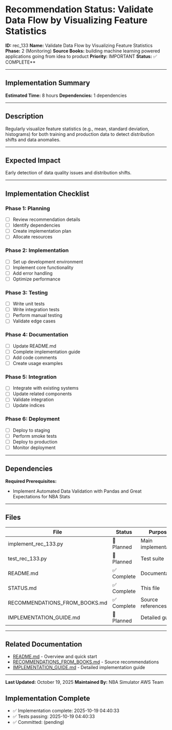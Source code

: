 # Recommendation Status: Validate Data Flow by Visualizing Feature Statistics

**ID:** rec_133
**Name:** Validate Data Flow by Visualizing Feature Statistics
**Phase:** 2 (Monitoring)
**Source Books:** building machine learning powered applications going from idea to product
**Priority:** IMPORTANT
**Status:** ✅ COMPLETE**

---

## Implementation Summary

**Estimated Time:** 8 hours
**Dependencies:** 1 dependencies

---

## Description

Regularly visualize feature statistics (e.g., mean, standard deviation, histograms) for both training and production data to detect distribution shifts and data anomalies.

---

## Expected Impact

Early detection of data quality issues and distribution shifts.

---

## Implementation Checklist

### Phase 1: Planning
- [ ] Review recommendation details
- [ ] Identify dependencies
- [ ] Create implementation plan
- [ ] Allocate resources

### Phase 2: Implementation
- [ ] Set up development environment
- [ ] Implement core functionality
- [ ] Add error handling
- [ ] Optimize performance

### Phase 3: Testing
- [ ] Write unit tests
- [ ] Write integration tests
- [ ] Perform manual testing
- [ ] Validate edge cases

### Phase 4: Documentation
- [ ] Update README.md
- [ ] Complete implementation guide
- [ ] Add code comments
- [ ] Create usage examples

### Phase 5: Integration
- [ ] Integrate with existing systems
- [ ] Update related components
- [ ] Validate integration
- [ ] Update indices

### Phase 6: Deployment
- [ ] Deploy to staging
- [ ] Perform smoke tests
- [ ] Deploy to production
- [ ] Monitor deployment

---

## Dependencies

**Required Prerequisites:**

- Implement Automated Data Validation with Pandas and Great Expectations for NBA Stats


---

## Files

| File | Status | Purpose |
|------|--------|---------|
| implement_rec_133.py | 🔵 Planned | Main implementation |
| test_rec_133.py | 🔵 Planned | Test suite |
| README.md | ✅ Complete | Documentation |
| STATUS.md | ✅ Complete | This file |
| RECOMMENDATIONS_FROM_BOOKS.md | ✅ Complete | Source references |
| IMPLEMENTATION_GUIDE.md | 🔵 Planned | Detailed guide |

---

## Related Documentation

- [README.md](README.md) - Overview and quick start
- [RECOMMENDATIONS_FROM_BOOKS.md](RECOMMENDATIONS_FROM_BOOKS.md) - Source recommendations
- [IMPLEMENTATION_GUIDE.md](IMPLEMENTATION_GUIDE.md) - Detailed implementation guide

---

**Last Updated:** October 19, 2025
**Maintained By:** NBA Simulator AWS Team

## Implementation Complete

- ✅ Implementation complete: 2025-10-19 04:40:33
- ✅ Tests passing: 2025-10-19 04:40:33
- ✅ Committed: (pending)
